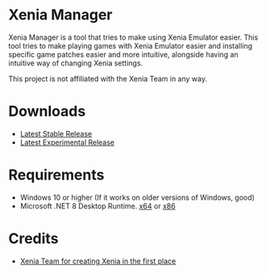 # Xenia Manager
Xenia Manager is a tool that tries to make using Xenia Emulator easier. This tool tries to make playing games with Xenia Emulator easier and installing specific game patches easier and more intuitive, alongside having an intuitive way of changing Xenia settings.

This project is not affiliated with the Xenia Team in any way.

# Downloads

- [Latest Stable Release](https://github.com/xenia-manager/xenia-manager)
- [Latest Experimental Release](https://github.com/xenia-manager/xenia-manager/releases/tag/experimental)

# Requirements

* Windows 10 or higher (If it works on older versions of Windows, good)
* Microsoft .NET 8 Desktop Runtime. [x64](https://dotnet.microsoft.com/en-us/download/dotnet/thank-you/runtime-8.0.6-windows-x64-installer) or [x86](https://dotnet.microsoft.com/en-us/download/dotnet/thank-you/runtime-8.0.6-windows-x86-installer)

# Credits
* [Xenia Team for creating Xenia in the first place](https://xenia.jp/)